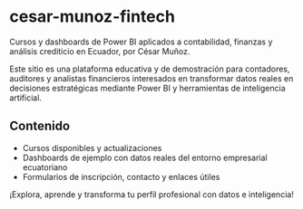 # cesar-munoz-fintech

Cursos y dashboards de Power BI aplicados a contabilidad, finanzas y análisis crediticio en Ecuador, por César Muñoz.

Este sitio es una plataforma educativa y de demostración para contadores, auditores y analistas financieros interesados en transformar datos reales en decisiones estratégicas mediante Power BI y herramientas de inteligencia artificial.

## Contenido
- Cursos disponibles y actualizaciones
- Dashboards de ejemplo con datos reales del entorno empresarial ecuatoriano
- Formularios de inscripción, contacto y enlaces útiles

¡Explora, aprende y transforma tu perfil profesional con datos e inteligencia!
